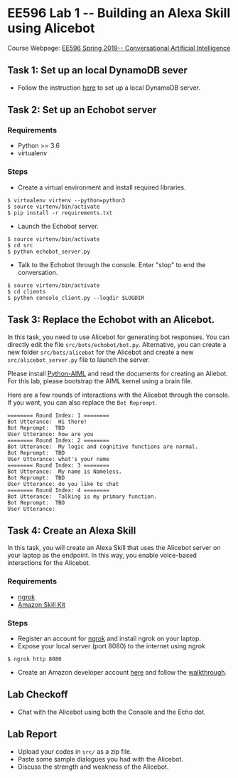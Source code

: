 # EE596 Lab 1 -- Building an Alexa Skill using Alicebot

Course Webpage: [EE596 Spring 2019-- Conversational Artificial Intelligence](https://hao-cheng.github.io/ee596_spr2019/)


## Task 1: Set up an local DynamoDB sever 
- Follow the instruction [here](https://docs.aws.amazon.com/amazondynamodb/latest/developerguide/DynamoDBLocal.DownloadingAndRunning.html) to set up a local DynamoDB server.


## Task 2: Set up an Echobot server
### Requirements
* Python >= 3.6
* virtualenv

### Steps
* Create a virtual environment and install required libraries.
```
$ virtualenv virtenv --python=python3
$ source virtenv/bin/activate
$ pip install -r requirements.txt
```

* Launch the Echobot server.
```
$ source virtenv/bin/activate
$ cd src
$ python echobot_server.py
```

* Talk to the Echobot through the console. Enter "stop" to end the conversation.
```
$ source virtenv/bin/activate
$ cd clients
$ python console_client.py --logdir $LOGDIR
```

## Task 3: Replace the Echobot with an Alicebot.
In this task, you need to use Alicebot for generating bot responses.
You can directly edit the file `src/bots/echobot/bot.py`. 
Alternative, you can create a new folder `src/bots/alicebot` for the Alicebot and create a new `src/alicebot_server.py` file to
launch the server.

Please install [Python-AIML](https://github.com/paulovn/python-aiml) and read the documents for creating an Aliebot.
For this lab, please bootstrap the AIML kernel using a brain file.

Here are a few rounds of interactions with the Alicebot through the console.
If you want, you can also replace the `Bot Reprompt`.
```
======== Round Index: 1 ========
Bot Utterance:  Hi there!
Bot Reprompt:  TBD
User Utterance: how are you
======== Round Index: 2 ========
Bot Utterance:  My logic and cognitive functions are normal.
Bot Reprompt:  TBD
User Utterance: what's your name
======== Round Index: 3 ========
Bot Utterance:  My name is Nameless.
Bot Reprompt:  TBD
User Utterance: do you like to chat
======== Round Index: 4 ========
Bot Utterance:  Talking is my primary function.
Bot Reprompt:  TBD
User Utterance: 
```

## Task 4: Create an Alexa Skill
In this task, you will create an Alexa Skill that uses the Alicebot server on your laptop as the endpoint.
In this way, you enable voice-based interactions for the Alicebot.

### Requirements
* [ngrok](https://ngrok.com/)
* [Amazon Skill Kit](https://developer.amazon.com/alexa-skills-kit)

### Steps
- Register an account for [ngrok](https://ngrok.com) and install ngrok on your laptop.
- Expose your local server (port 8080) to the internet using ngrok
```
$ ngrok http 8080
```
- Create an Amazon developer account [here](https://developer.amazon.com/) and follow the [walkthrough](https://hao-cheng.github.io/slides/lab_1-walkthrough.pdf).

## Lab Checkoff
* Chat with the Alicebot using both the Console and the Echo dot.

## Lab Report
* Upload your codes in `src/` as a zip file.
* Paste some sample dialogues you had with the Alicebot.
* Discuss the strength and weakness of the Alicebot.

